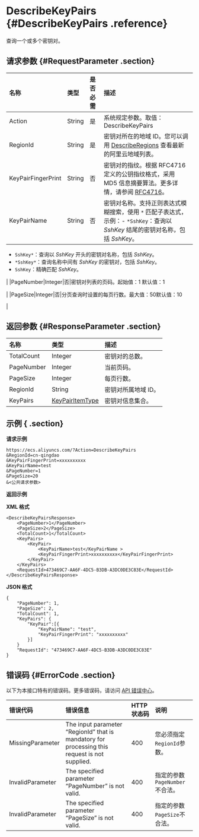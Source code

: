 # DescribeKeyPairs {#DescribeKeyPairs .reference}

查询一个或多个密钥对。

## 请求参数 {#RequestParameter .section}

|名称|类型|是否必需|描述|
|:-|:-|:---|:-|
|Action|String|是|系统规定参数。取值：DescribeKeyPairs|
|RegionId|String|是|密钥对所在的地域 ID。您可以调用 [DescribeRegions](intl.zh-CN/API参考/地域/DescribeRegions.md#) 查看最新的阿里云地域列表。|
|KeyPairFingerPrint|String|否|密钥对的指纹。根据 RFC4716 定义的公钥指纹格式，采用 MD5 信息摘要算法。更多详情，请参阅 [RFC4716](http://tools.ietf.org/html/rfc4716)。|
|KeyPairName|String|否|密钥对名称。支持正则表达式模糊搜索，使用 `*` 匹配子表达式，示例：-    `*SshKey`：查询以 *SshKey* 结尾的密钥对名称，包括 *SshKey*。
-    `SshKey*`：查询以 *SshKey* 开头的密钥对名称，包括 *SshKey*。
-    `*SshKey*`：查询名称中间有 *SshKey* 的密钥对，包括 *SshKey*。
-    `SshKey`：精确匹配 *SshKey*。

|
|PageNumber|Integer|否|密钥对列表的页码。起始值：1 默认值：1

|
|PageSize|Integer|否|分页查询时设置的每页行数。最大值：50默认值：10

|

## 返回参数 {#ResponseParameter .section}

|名称|类型|描述|
|:-|:-|:-|
|TotalCount|Integer|密钥对的总数。|
|PageNumber|Integer|当前页码。|
|PageSize|Integer|每页行数。|
|RegionId|String|密钥对所属地域 ID。|
|KeyPairs|[KeyPairItemType](intl.zh-CN/API参考/数据类型/KeyPairItemType.md#)|密钥对信息集合。|

## 示例 { .section}

**请求示例** 

```
https://ecs.aliyuncs.com/?Action=DescribeKeyPairs
&RegionId=cn-qingdao
&KeyPairFingerPrint=xxxxxxxxxx
&KeyPairName=test
&PageNumber=1
&PageSize=20
&<公共请求参数>
```

**返回示例** 

**XML 格式**

```
<DescribeKeyPairsResponse>
    <PageNumber>1</PageNumber>
    <PageSize>2</PageSize>
    <TotalCount>1</TotalCount>
    <KeyPairs>
        <KeyPair>
            <KeyPairName>test</KeyPairName >
            <KeyPairFingerPrint>xxxxxxxxxx</KeyPairFingerPrint>
        </KeyPair>
    </KeyPairs>
    <RequestId>473469C7-AA6F-4DC5-B3DB-A3DC0DE3C83E</RequestId>
</DescribeKeyPairsResponse>
```

 **JSON 格式** 

```
{
    "PageNumber": 1,
    "PageSize": 2,
    "TotalCount": 1,
    "KeyPairs": {
        "KeyPair":[{
            "KeyPairName": "test",
            "KeyPairFingerPrint": "xxxxxxxxxx"
        }]
    }
    "RequestId": "473469C7-AA6F-4DC5-B3DB-A3DC0DE3C83E"
}
```

## 错误码 {#ErrorCode .section}

以下为本接口特有的错误码。更多错误码，请访问 [API 错误中心](https://error-center.alibabacloud.com/status/product/Ecs)。

|错误代码|错误信息|HTTP 状态码|说明|
|:---|:---|:-------|:-|
|MissingParameter|The input parameter “RegionId” that is mandatory for processing this request is not supplied.|400|您必须指定 `RegionId`参数。|
|InvalidParameter|The specified parameter “PageNumber” is not valid.|400|指定的参数 `PageNumber`不合法。|
|InvalidParameter|The specified parameter “PageSize” is not valid.|400|指定的参数 `PageSize`不合法。|

